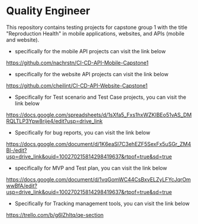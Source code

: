 # Quality Engineer

This repository contains testing projects for capstone group 1 with the title "Reproduction Health" in mobile applications, websites, and APIs (mobile and website).

- specifically for the mobile API projects can visit the link below

https://github.com/nachrstn/CI-CD-API-Mobile-Capstone1

- specifically for the website API projects can visit the link below

https://github.com/cheilint/CI-CD-API-Website-Capstone1

- Specifically for Test scenario and Test Case projects, you can visit the link below

https://docs.google.com/spreadsheets/d/1sXfa5_Fxs1hxWZKIBEo51vAS_DMRQLTLP3Ypw8rije4/edit?usp=drive_link

- Specifically for bug reports, you can visit the link below

https://docs.google.com/document/d/1K6eaSl7C3ehEZF5SexFx5uSGr_ZM4Bl-/edit?usp=drive_link&ouid=100270215814298419637&rtpof=true&sd=true

- specifically for MVP and Test plan, you can visit the link below

https://docs.google.com/document/d/1vqGomWC44CsBxvELZyLFYcJqrOmwwBfA/edit?usp=drive_link&ouid=100270215814298419637&rtpof=true&sd=true

- Specifically for Tracking management tools, you can visit the link below

https://trello.com/b/g6IZhItq/qe-section
